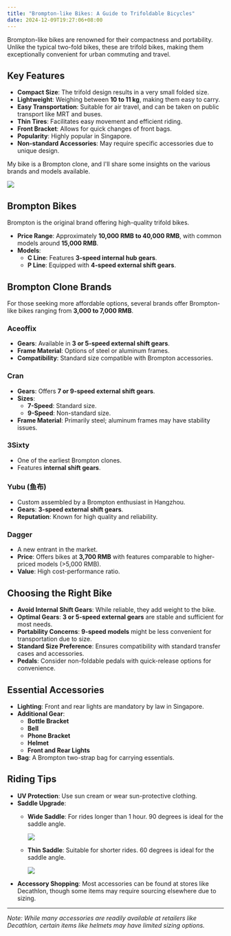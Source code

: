 ```yaml
---
title: "Brompton-like Bikes: A Guide to Trifoldable Bicycles"
date: 2024-12-09T19:27:06+08:00
---
```

Brompton-like bikes are renowned for their compactness and portability. Unlike the typical two-fold bikes, these are trifold bikes, making them exceptionally convenient for urban commuting and travel.

## Key Features

- **Compact Size**: The trifold design results in a very small folded size.
- **Lightweight**: Weighing between **10 to 11 kg**, making them easy to carry.
- **Easy Transportation**: Suitable for air travel, and can be taken on public transport like MRT and buses.
- **Thin Tires**: Facilitates easy movement and efficient riding.
- **Front Bracket**: Allows for quick changes of front bags.
- **Popularity**: Highly popular in Singapore.
- **Non-standard Accessories**: May require specific accessories due to unique design.

My bike is a Brompton clone, and I'll share some insights on the various brands and models available.


![](/posts/images/20241210_093935_BAD44C59-7EF9-428A-8AA3-C81C46B01A9A.JPG)

## Brompton Bikes

Brompton is the original brand offering high-quality trifold bikes.

- **Price Range**: Approximately **10,000 RMB to 40,000 RMB**, with common models around **15,000 RMB**.
- **Models**:
  - **C Line**: Features **3-speed internal hub gears**.
  - **P Line**: Equipped with **4-speed external shift gears**.

## Brompton Clone Brands

For those seeking more affordable options, several brands offer Brompton-like bikes ranging from **3,000 to 7,000 RMB**.

### Aceoffix

- **Gears**: Available in **3 or 5-speed external shift gears**.
- **Frame Material**: Options of steel or aluminum frames.
- **Compatibility**: Standard size compatible with Brompton accessories.

### Cran

- **Gears**: Offers **7 or 9-speed external shift gears**.
- **Sizes**:
  - **7-Speed**: Standard size.
  - **9-Speed**: Non-standard size.
- **Frame Material**: Primarily steel; aluminum frames may have stability issues.

### 3Sixty

- One of the earliest Brompton clones.
- Features **internal shift gears**.

### Yubu (鱼布)

- Custom assembled by a Brompton enthusiast in Hangzhou.
- **Gears**: **3-speed external shift gears**.
- **Reputation**: Known for high quality and reliability.

### Dagger

- A new entrant in the market.
- **Price**: Offers bikes at **3,700 RMB** with features comparable to higher-priced models (>5,000 RMB).
- **Value**: High cost-performance ratio.

## Choosing the Right Bike

- **Avoid Internal Shift Gears**: While reliable, they add weight to the bike.
- **Optimal Gears**: **3 or 5-speed external gears** are stable and sufficient for most needs.
- **Portability Concerns**: **9-speed models** might be less convenient for transportation due to size.
- **Standard Size Preference**: Ensures compatibility with standard transfer cases and accessories.
- **Pedals**: Consider non-foldable pedals with quick-release options for convenience.

## Essential Accessories

- **Lighting**: Front and rear lights are mandatory by law in Singapore.
- **Additional Gear**:
  - **Bottle Bracket**
  - **Bell**
  - **Phone Bracket**
  - **Helmet**
  - **Front and Rear Lights**
- **Bag**: A Brompton two-strap bag for carrying essentials.

## Riding Tips

- **UV Protection**: Use sun cream or wear sun-protective clothing.
- **Saddle Upgrade**:
  - **Wide Saddle**: For rides longer than 1 hour. 90 degrees is ideal for the saddle angle.

    ![](/posts/images/20241209_213208_IMG_6425.jpg)
  - **Thin Saddle**: Suitable for shorter rides. 60 degrees is ideal for the saddle angle.

    ![](/posts/images/20241209_213223_IMG_6424.jpg)
- **Accessory Shopping**: Most accessories can be found at stores like Decathlon, though some items may require sourcing elsewhere due to sizing.

---

*Note: While many accessories are readily available at retailers like Decathlon, certain items like helmets may have limited sizing options.*
